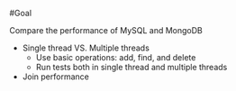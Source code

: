 #Goal

Compare the performance of MySQL and MongoDB

- Single thread VS. Multiple threads
  - Use basic operations: add, find, and delete
  - Run tests both in single thread and multiple threads
- Join performance





